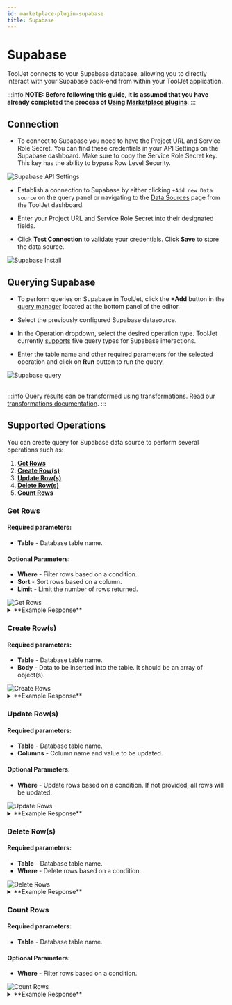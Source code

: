 ```yaml
---
id: marketplace-plugin-supabase
title: Supabase
---
```


# Supabase

ToolJet connects to your Supabase database, allowing you to directly interact with your  Supabase back-end from within your ToolJet application.

:::info
**NOTE:** **Before following this guide, it is assumed that you have already completed the process of [Using Marketplace plugins](/docs/marketplace/marketplace-overview#using-marketplace-plugins)**.
:::

## Connection

- To connect to Supabase you need to have the Project URL and Service Role Secret. You can find these credentials in your API Settings on the Supabase dashboard. Make sure to copy the Service Role Secret key. This key has the ability to bypass Row Level Security.

<div style={{textAlign: 'center'}}>
    <img style={{ border:'0', marginBottom:'15px', borderRadius:'5px', boxShadow: '0px 1px 3px rgba(0, 0, 0, 0.2)' }} className="screenshot-full img-full" src="/img/marketplace/plugins/supabase/api_settings.png" alt="Supabase API Settings" />
</div>

- Establish a connection to Supabase by either clicking `+Add new Data source` on the query panel or navigating to the [Data Sources](/docs/data-sources/overview/) page from the ToolJet dashboard.

- Enter your Project URL and Service Role Secret into their designated fields.

- Click **Test Connection** to validate your credentials. Click **Save** to store the data source.

<div style={{textAlign: 'center'}}>
    <img style={{ border:'0', marginBottom:'15px', borderRadius:'5px', boxShadow: '0px 1px 3px rgba(0, 0, 0, 0.2)' }} className="screenshot-full img-full" src="/img/marketplace/plugins/supabase/supabase_install.png" alt="Supabase Install" />
</div>

## Querying Supabase

- To perform queries on Supabase in ToolJet, click the **+Add** button in the [query manager](/docs/app-builder/query-panel/#query-manager) located at the bottom panel of the editor.
- Select the previously configured Supabase datasource.

- In the Operation dropdown, select the desired operation type. ToolJet currently [supports](#supported-operations) five query types for Supabase interactions.

- Enter the table name and other required parameters for the selected operation and click on **Run** button to run the query.

<div style={{textAlign: 'center'}}>

<img className="screenshot-full img-full" src="/img/marketplace/plugins/supabase/add_query.gif" alt="Supabase query" />

</div>

<br/>

:::info
Query results can be transformed using transformations. Read our [transformations documentation](/docs/tutorial/transformations).
:::

## Supported Operations

You can create query for Supabase data source to perform several operations such as:
  1. **[Get Rows](#get-rows)**
  2. **[Create Row(s)](#create-rows)**
  3. **[Update Row(s)](#update-rows)** 
  4. **[Delete Row(s)](#delete-rows)** 
  5. **[Count Rows](#count-rows)** 

### Get Rows

  #### Required parameters:
  - **Table** - Database table name.



  #### Optional Parameters:
  - **Where** - Filter rows based on a condition.
  - **Sort** - Sort rows based on a column.
  - **Limit** - Limit the number of rows returned.


<div style={{textAlign: 'center'}}>
    <img style={{ border:'0', marginBottom:'15px', borderRadius:'5px', boxShadow: '0px 1px 3px rgba(0, 0, 0, 0.2)' }} className="screenshot-full img-full" src="/img/marketplace/plugins/supabase/get_rows.png" alt="Get Rows" />
</div>

<details id="tj-dropdown">
<summary>**Example Response**</summary>

```yaml
[
  {
    "id": 1,
    "created_at": "2025-02-12T08:50:25.780412+00:00",
    "likes": 99,
    "content": "CFBR!"
  },
  {
    "id": 4,
    "created_at": "2025-02-12T11:34:26.624735+00:00",
    "likes": 108,
    "content": "Saved!"
  }
]
```
</details>

### Create Row(s)

  #### Required parameters:
  - **Table** - Database table name.
  - **Body** - Data to be inserted into the table. It should be an array of object(s).



  <div style={{textAlign: 'center'}}>
    <img style={{ border:'0', marginBottom:'15px', borderRadius:'5px', boxShadow: '0px 1px 3px rgba(0, 0, 0, 0.2)' }} className="screenshot-full img-full" src="/img/marketplace/plugins/supabase/create_rows.png" alt="Create Rows" />
</div>

<details id="tj-dropdown">
<summary>**Example Response**</summary>

```yaml
created: true
```
</details>

### Update Row(s)

  #### Required parameters:
  - **Table** - Database table name.
  - **Columns** - Column name and value to be updated.


  #### Optional Parameters:
  - **Where** - Update rows based on a condition. If not provided, all rows will be updated.

<div style={{textAlign: 'center'}}>
    <img style={{ border:'0', marginBottom:'15px', borderRadius:'5px', boxShadow: '0px 1px 3px rgba(0, 0, 0, 0.2)' }} className="screenshot-full img-full" src="/img/marketplace/plugins/supabase/update_rows.png" alt="Update Rows" />
</div>

<details id="tj-dropdown">
<summary>**Example Response**</summary>

```yaml
[
  {
    "id": 4,
    "created_at": "2025-02-12T11:34:26.624735+00:00",
    "likes": 50,
    "content": "Saved!"
  }
]
```
</details>

### Delete Row(s)

  #### Required parameters:
  - **Table** - Database table name.
  - **Where** - Delete rows based on a condition.

  <div style={{textAlign: 'center'}}>
    <img style={{ border:'0', marginBottom:'15px', borderRadius:'5px', boxShadow: '0px 1px 3px rgba(0, 0, 0, 0.2)' }} className="screenshot-full img-full" src="/img/marketplace/plugins/supabase/delete_rows.png" alt="Delete Rows" />
</div>

<details id="tj-dropdown">
<summary>**Example Response**</summary>

```yaml
deleted: true
```
</details>

### Count Rows

  #### Required parameters:
  - **Table** - Database table name.



  #### Optional Parameters:
  - **Where** - Filter rows based on a condition.

<div style={{textAlign: 'center'}}>
    <img style={{ border:'0', marginBottom:'15px', borderRadius:'5px', boxShadow: '0px 1px 3px rgba(0, 0, 0, 0.2)' }} className="screenshot-full img-full" src="/img/marketplace/plugins/supabase/count_rows.png" alt="Count Rows" />
</div>

<details id="tj-dropdown">
<summary>**Example Response**</summary>

```yaml
count: 2
```
</details>

<br/>
